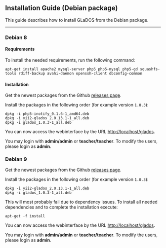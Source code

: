 ## Installation Guide (Debian package)

This guide describes how to install GLaDOS from the Debian package.

-----

### Debian 8

#### Requirements

To install the needed requirements, run the following command:

    apt-get install apache2 mysql-server php5 php5-mysql php5-gd squashfs-tools rdiff-backup avahi-daemon openssh-client dbconfig-common

#### Installation

Get the newest packages from the Github [releases page](https://github.com/imedias/glados/releases).

Install the packages in the following order (for example version `1.0.3`):

    dpkg -i php5-inotify_0.1.6-1_amd64.deb
    dpkg -i yii2-glados_2.0.13.1-1_all.deb
    dpkg -i glados_1.0.3-1_all.deb

You can now access the webinterface by the URL [http://localhost/glados](http://localhost/glados).

You may login with **admin/admin** or **teacher/teacher**.
To modify the users, please login as **admin**.

### Debian 9

Get the newest packages from the Github [releases page](https://github.com/imedias/glados/releases).

Install the packages in the following order (for example version `1.0.3`):

    dpkg -i yii2-glados_2.0.13.1-1_all.deb
    dpkg -i glados_1.0.3-1_all.deb

This will most probably fail due to dependency issues. To install all needed dependencies and to complete the installation execute:

    apt-get -f install

You can now access the webinterface by the URL [http://localhost/glados](http://localhost/glados).

You may login with **admin/admin** or **teacher/teacher**.
To modify the users, please login as **admin**.